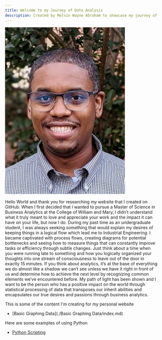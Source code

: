 ```yaml
---
title: Welcome to my Journey of Data Analysis
description: Created by Melvin Wayne Abraham to showcase my journey of learning and understanding business analytics
---
```


![My Picture](/Pictures/Headshot_W&M.jpg)

Hello World and thank you for researching my website that I created on GitHub.  When I first decided that I wanted to pursue a Master of Science in Business Analytics at the College of William and Mary, I didn’t understand what it truly meant to love and appreciate your work and the impact it can have on your life, but now I do.  During my past time as an undergraduate student, I was always seeking something that would explain my desires of keeping things in a logical flow which lead me to Industrial Engineering. I became captivated with process flows, creating diagrams for potential bottlenecks and seeing how to measure things that can constantly improve tasks or efficiency through subtle changes.  Just think about a time when you were running late to something and how you logically organized your thoughts into one stream of consciousness to leave out of the door in exactly 15 minutes.  If you think about analytics, it’s at the base of everything we do almost like a shadow we can’t see unless we have it right in front of us and determine how to achieve the next level by recognizing common elements we’ve encountered before.  My path of light has been shown and I want to be the person who has a positive impact on the world through statistical processing of data that transposes our inherit abilities and encapsulates our true desires and passions through business analytics.

This is some of the content I'm creating for my personal website
- [Basic Graphing Data](./Basic Graphing Data/index.md)


Here are some examples of using Python
 - [Python Scripting](./Python/index.md)
